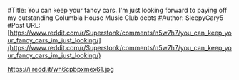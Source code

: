#Title: You can keep your fancy cars. I'm just looking forward to paying off my outstanding Columbia House Music Club debts
#Author: SleepyGary5
#Post URL: [https://www.reddit.com/r/Superstonk/comments/n5w7h7/you_can_keep_your_fancy_cars_im_just_looking/](https://www.reddit.com/r/Superstonk/comments/n5w7h7/you_can_keep_your_fancy_cars_im_just_looking/)


https://i.redd.it/wh6cpbpxmex61.jpg